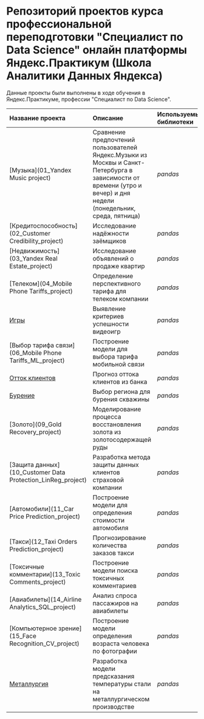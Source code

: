 # Репозиторий проектов курса профессиональной переподготовки "Специалист по Data Science" онлайн платформы Яндекс.Практикум (Школа Аналитики Данных Яндекса)

Данные проекты были выполнены в ходе обучения в Яндекс.Практикуме, профессии "Специалист по Data Science".

| Название проекта | Описание | Используемые библиотеки | 
| :---------------------- | :---------------------- | :---------------------- |
| [Музыка](01_Yandex Music project) | Сравнение предпочтений пользователей Яндекс.Музыки из Москвы и Санкт-Петербурга в зависимости от времени (утро и вечер) и дня недели (понедельник, среда, пятница)| *pandas* |
|	[Кредитоспособность](02_Customer Credibility_project) | Исследование надёжности заёмщиков | *pandas* |
|	[Недвижимость](03_Yandex Real Estate_project) | Исследование объявлений о продаже квартир | *pandas* |
|	[Телеком](04_Mobile Phone Tariffs_project) | Определение перспективного тарифа для телеком компании | *pandas* |
|	[Игры](05_Games_project) | Выявление критериев успешности видеоигр | *pandas* |
|	[Выбор тарифа связи](06_Mobile Phone Tariffs_ML_project) | Построение модели для выбора тарифа мобильной связи | *pandas* |
|	[Отток клиентов](07_Churn_ML_project) | Прогноз оттока клиентов из банка | *pandas* |
|	[Бурение](08_Oil_ML_project) | Выбор региона для бурения скважины | *pandas* |
|	[Золото](09_Gold Recovery_project) | Моделирование процесса восстановления золота из золотосодержащей руды | *pandas* |
|	[Защита данных](10_Customer Data Protection_LinReg_project) | Разработка метода защиты данных клиентов страховой компании | *pandas* |
|	[Автомобили](11_Car Price Prediction_project) | Построение модели для определения стоимости автомобиля | *pandas* |
|	[Такси](12_Taxi Orders Prediction_project) | Прогнозирование количества заказов такси | *pandas* |
|	[Токсичные комментарии](13_Toxic Comments_project) | Построение модели поиска токсичных комментариев | *pandas* |
|	[Авиабилеты](14_Airline Analytics_SQL_project) | Анализ спроса пассажиров на авиабилеты | *pandas* |
|	[Компьютерное зрение](15_Face Recognition_CV_project) | Построение модели определения возраста человека по фотографии | *pandas* |
|	[Металлургия](16_Metallurgy_final_project) | Разработка модели предсказания температуры стали на металлургическом производстве | *pandas* |
